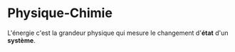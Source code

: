 # Physique-Chimie

L'énergie c'est la grandeur physique qui mesure le changement d'**état** d'un **système**.

